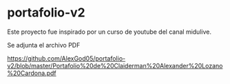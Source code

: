 # portafolio-v2

Este proyecto fue inspirado por un curso de youtube del canal midulive.

Se adjunta el archivo PDF

https://github.com/AlexGod05/portafolio-v2/blob/master/Portafolio%20de%20Claiderman%20Alexander%20Lozano%20Cardona.pdf

